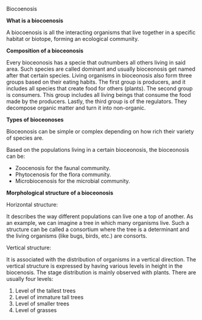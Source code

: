 ﻿Biocoenosis

**What is a biocoenosis** 

A biocoenosis is all the interacting organisms that live together in a specific habitat or biotope, forming an ecological community.

**Composition of a bioceonosis**

Every bioceonosis has a specie that outnumbers all others living in said area. Such species are called dominant and usually bioceonosis get named after that certain species. Living organisms in bioceonosis also form three groups based on their eating habits. The first group is producers, and it includes all species that create food for others (plants). The second group is consumers. This group includes all living beings that consume the food made by the producers. Lastly, the third group is of the regulators. They decompose organic matter and turn it into non-organic.

**Types of bioceonoses**

Bioceonosis can be simple or complex depending on how rich their variety of species are.

Based on the populations living in a certain bioceonosis, the bioceonosis can be:

- Zoocenosis for the faunal community.
- Phytocenosis for the flora community.
- Microbiocenosis for the microbial community.

**Morphological structure of a bioceonosis**

Horizontal structure:

It describes the way different populations can live one a top of another. As an example, we can imagine a tree in which many organisms live. Such a structure can be called a consortium where the tree is a determinant and the living organisms (like bugs, birds, etc.) are consorts.

Vertical structure:

It is associated with the distribution of organisms in a vertical direction. The vertical structure is expressed by having various levels in height in the biocenosis. The stage distribution is mainly observed with plants. There are usually four levels:

1. Level of the tallest trees
1. Level of immature tall trees
1. Level of smaller trees
1. Level of grasses

